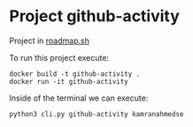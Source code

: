 # Project github-activity

Project in [roadmap.sh](https://roadmap.sh/projects/github-user-activity)

To run this project execute:

```
docker build -t github-activity .
docker run -it github-activity
```

Inside of the terminal we can execute:

```
python3 cli.py github-activity kamranahmedse
```
